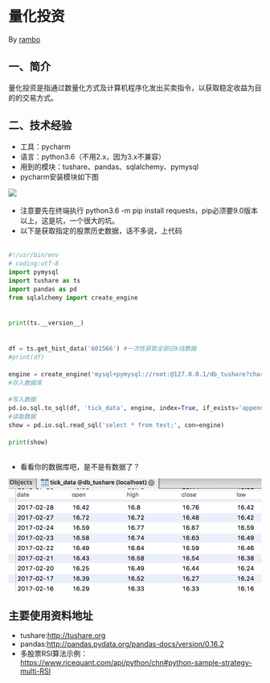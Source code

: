 量化投资
============================

By [rambo](http://hengxindongli.cn)

## 一、简介
量化投资是指通过数量化方式及计算机程序化发出买卖指令，以获取稳定收益为目的的交易方式。

## 二、技术经验
- 工具：pycharm
- 语言：python3.6（不用2.x，因为3.x不兼容）
- 用到的模块：tushare、pandas、sqlalchemy、pymysql
- pycharm安装模块如下图

![](./python-lh/00.gif)

- 注意要先在终端执行 python3.6 -m pip install requests，pip必须要9.0版本以上，这是坑，一个很大的坑。
- 以下是获取指定的股票历史数据，话不多说，上代码

```python

#!/usr/bin/env
# coding:utf-8
import pymysql
import tushare as ts
import pandas as pd
from sqlalchemy import create_engine


print(ts.__version__)


df = ts.get_hist_data('601566') #一次性获取全部日k线数据
#print(df)

engine = create_engine('mysql+pymysql://root:@127.0.0.1/db_tushare?charset=utf8')
#存入数据库

#写入数据
pd.io.sql.to_sql(df, 'tick_data', engine, index=True, if_exists='append')
#读取数据
show = pd.io.sql.read_sql('select * from test;', con=engine)

print(show)



```

- 看看你的数据库吧，是不是有数据了？

![](./python-lh/01.png)

## 主要使用资料地址

- tushare:http://tushare.org
- pandas:http://pandas.pydata.org/pandas-docs/version/0.16.2
- 多股票RSI算法示例：https://www.ricequant.com/api/python/chn#python-sample-strategy-multi-RSI